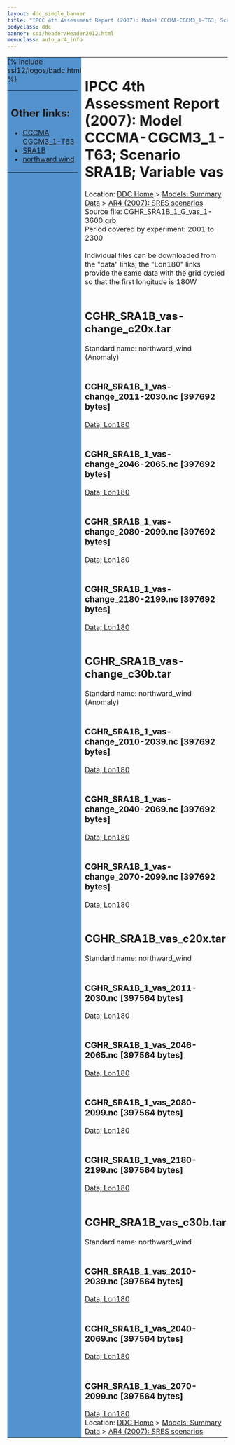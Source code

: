 ```yaml
---
layout: ddc_simple_banner
title: "IPCC 4th Assessment Report (2007): Model CCCMA-CGCM3_1-T63; Scenario SRA1B; Variable vas"
bodyclass: ddc
banner: ssi/header/Header2012.html
menuclass: auto_ar4_info
---
```



<table width="100%" border="0" cellspacing="0" cellpadding="0" style="border-collapse: collapse;">
<tr style="margin:0;padding:0;border:0;">
<td style="margin:0;padding:0;border:0;height:1pt;width:150pt;background:#5492CD;" valign="top" >

<div id="lh-col2" class="auto_ar4_info">
<table class="menumain" bgcolor="#5492CD" cellspacing="0" width="100%" border="0">
<tr><td>
<h2> Other links:</h2>
<ul>
<li><a href="/auto/ar4/model-CCCMA-CGCM3_1-T63.html">CCCMA<br/>CGCM3_1-T63</a></li>
<li><a href="/auto/ar4/scenario-SRA1B.html">SRA1B</a></li>
<li><a href="/auto/ar4/var-northward_wind.html">northward wind</a></li>
</ul>
</td></tr>
{% include ssi12/logos/badc.html %}
</table>
</div>
</td>
<td><h1>IPCC 4th Assessment Report (2007): Model CCCMA-CGCM3_1-T63; Scenario SRA1B; Variable vas</h1>

<!-- Breadcrumb1 -->
<div id="breadcrumb1" align="left">
Location: <a href="/index.html">DDC Home</a> > <a href="/sim/gcm_clim/">Models: Summary Data</a>
> <a href="/sim/gcm_clim/SRES_AR4/index.html">AR4 (2007): SRES scenarios</a>
</div>
<!-- End of Breadcrumb1 -->Source file: CGHR_SRA1B_1_G_vas_1-3600.grb
<br/>
Period covered by experiment: 2001 to 2300<br/>
<br/>Individual files can be downloaded from the "data" links; the "Lon180" links provide the same data
         with the grid cycled so that the first longitude is 180W<br/>
<br/><h2>CGHR_SRA1B_vas-change_c20x.tar</h2>
Standard name: northward_wind (Anomaly)<br>
<br/><h3>CGHR_SRA1B_1_vas-change_2011-2030.nc [397692 bytes]</h3>
<a href="http://apps.ipcc-data.org/cgi-bin/downl/ar4_nc/vas/CGHR_SRA1B_1_vas-change_2011-2030.nc">Data; </a><a href="http://apps.ipcc-data.org/cgi-bin/downl/ar4_nc/vas/CGHR_SRA1B_1_vas-change_2011-2030.cyto180.nc"> Lon180</a><br/>
<br/><h3>CGHR_SRA1B_1_vas-change_2046-2065.nc [397692 bytes]</h3>
<a href="http://apps.ipcc-data.org/cgi-bin/downl/ar4_nc/vas/CGHR_SRA1B_1_vas-change_2046-2065.nc">Data; </a><a href="http://apps.ipcc-data.org/cgi-bin/downl/ar4_nc/vas/CGHR_SRA1B_1_vas-change_2046-2065.cyto180.nc"> Lon180</a><br/>
<br/><h3>CGHR_SRA1B_1_vas-change_2080-2099.nc [397692 bytes]</h3>
<a href="http://apps.ipcc-data.org/cgi-bin/downl/ar4_nc/vas/CGHR_SRA1B_1_vas-change_2080-2099.nc">Data; </a><a href="http://apps.ipcc-data.org/cgi-bin/downl/ar4_nc/vas/CGHR_SRA1B_1_vas-change_2080-2099.cyto180.nc"> Lon180</a><br/>
<br/><h3>CGHR_SRA1B_1_vas-change_2180-2199.nc [397692 bytes]</h3>
<a href="http://apps.ipcc-data.org/cgi-bin/downl/ar4_nc/vas/CGHR_SRA1B_1_vas-change_2180-2199.nc">Data; </a><a href="http://apps.ipcc-data.org/cgi-bin/downl/ar4_nc/vas/CGHR_SRA1B_1_vas-change_2180-2199.cyto180.nc"> Lon180</a><br/>
<br/><h2>CGHR_SRA1B_vas-change_c30b.tar</h2>
Standard name: northward_wind (Anomaly)<br>
<br/><h3>CGHR_SRA1B_1_vas-change_2010-2039.nc [397692 bytes]</h3>
<a href="http://apps.ipcc-data.org/cgi-bin/downl/ar4_nc/vas/CGHR_SRA1B_1_vas-change_2010-2039.nc">Data; </a><a href="http://apps.ipcc-data.org/cgi-bin/downl/ar4_nc/vas/CGHR_SRA1B_1_vas-change_2010-2039.cyto180.nc"> Lon180</a><br/>
<br/><h3>CGHR_SRA1B_1_vas-change_2040-2069.nc [397692 bytes]</h3>
<a href="http://apps.ipcc-data.org/cgi-bin/downl/ar4_nc/vas/CGHR_SRA1B_1_vas-change_2040-2069.nc">Data; </a><a href="http://apps.ipcc-data.org/cgi-bin/downl/ar4_nc/vas/CGHR_SRA1B_1_vas-change_2040-2069.cyto180.nc"> Lon180</a><br/>
<br/><h3>CGHR_SRA1B_1_vas-change_2070-2099.nc [397692 bytes]</h3>
<a href="http://apps.ipcc-data.org/cgi-bin/downl/ar4_nc/vas/CGHR_SRA1B_1_vas-change_2070-2099.nc">Data; </a><a href="http://apps.ipcc-data.org/cgi-bin/downl/ar4_nc/vas/CGHR_SRA1B_1_vas-change_2070-2099.cyto180.nc"> Lon180</a><br/>
<br/><h2>CGHR_SRA1B_vas_c20x.tar</h2>
Standard name: northward_wind<br>
<br/><h3>CGHR_SRA1B_1_vas_2011-2030.nc [397564 bytes]</h3>
<a href="http://apps.ipcc-data.org/cgi-bin/downl/ar4_nc/vas/CGHR_SRA1B_1_vas_2011-2030.nc">Data; </a><a href="http://apps.ipcc-data.org/cgi-bin/downl/ar4_nc/vas/CGHR_SRA1B_1_vas_2011-2030.cyto180.nc"> Lon180</a><br/>
<br/><h3>CGHR_SRA1B_1_vas_2046-2065.nc [397564 bytes]</h3>
<a href="http://apps.ipcc-data.org/cgi-bin/downl/ar4_nc/vas/CGHR_SRA1B_1_vas_2046-2065.nc">Data; </a><a href="http://apps.ipcc-data.org/cgi-bin/downl/ar4_nc/vas/CGHR_SRA1B_1_vas_2046-2065.cyto180.nc"> Lon180</a><br/>
<br/><h3>CGHR_SRA1B_1_vas_2080-2099.nc [397564 bytes]</h3>
<a href="http://apps.ipcc-data.org/cgi-bin/downl/ar4_nc/vas/CGHR_SRA1B_1_vas_2080-2099.nc">Data; </a><a href="http://apps.ipcc-data.org/cgi-bin/downl/ar4_nc/vas/CGHR_SRA1B_1_vas_2080-2099.cyto180.nc"> Lon180</a><br/>
<br/><h3>CGHR_SRA1B_1_vas_2180-2199.nc [397564 bytes]</h3>
<a href="http://apps.ipcc-data.org/cgi-bin/downl/ar4_nc/vas/CGHR_SRA1B_1_vas_2180-2199.nc">Data; </a><a href="http://apps.ipcc-data.org/cgi-bin/downl/ar4_nc/vas/CGHR_SRA1B_1_vas_2180-2199.cyto180.nc"> Lon180</a><br/>
<br/><h2>CGHR_SRA1B_vas_c30b.tar</h2>
Standard name: northward_wind<br>
<br/><h3>CGHR_SRA1B_1_vas_2010-2039.nc [397564 bytes]</h3>
<a href="http://apps.ipcc-data.org/cgi-bin/downl/ar4_nc/vas/CGHR_SRA1B_1_vas_2010-2039.nc">Data; </a><a href="http://apps.ipcc-data.org/cgi-bin/downl/ar4_nc/vas/CGHR_SRA1B_1_vas_2010-2039.cyto180.nc"> Lon180</a><br/>
<br/><h3>CGHR_SRA1B_1_vas_2040-2069.nc [397564 bytes]</h3>
<a href="http://apps.ipcc-data.org/cgi-bin/downl/ar4_nc/vas/CGHR_SRA1B_1_vas_2040-2069.nc">Data; </a><a href="http://apps.ipcc-data.org/cgi-bin/downl/ar4_nc/vas/CGHR_SRA1B_1_vas_2040-2069.cyto180.nc"> Lon180</a><br/>
<br/><h3>CGHR_SRA1B_1_vas_2070-2099.nc [397564 bytes]</h3>
<a href="http://apps.ipcc-data.org/cgi-bin/downl/ar4_nc/vas/CGHR_SRA1B_1_vas_2070-2099.nc">Data; </a><a href="http://apps.ipcc-data.org/cgi-bin/downl/ar4_nc/vas/CGHR_SRA1B_1_vas_2070-2099.cyto180.nc"> Lon180</a><br/>
<!-- Breadcrumb2 -->
<div id="breadcrumb2" align="left">
Location: <a href="/index.html">DDC Home</a> > <a href="/sim/gcm_clim/">Models: Summary Data</a>
> <a href="/sim/gcm_clim/SRES_AR4/index.html">AR4 (2007): SRES scenarios</a>
</div>
<!-- End of Breadcrumb2 --></td></tr></table>
